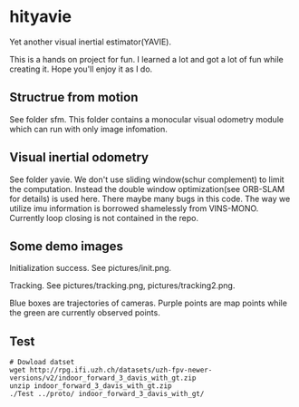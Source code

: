 # hityavie
Yet another visual inertial estimator(YAVIE). 

This is a hands on project for fun. I learned a lot and got a lot of fun while creating it. Hope you'll enjoy it as I do.

## Structrue from motion
See folder sfm. This folder contains a monocular visual odometry module which can run with only image infomation.

## Visual inertial odometry
See folder yavie. We don't use sliding window(schur complement) to limit the computation. Instead the double window optimization(see ORB-SLAM for details) is used here. There maybe many bugs in this code. The way we utilize imu information is borrowed shamelessly from VINS-MONO. Currently loop closing is not contained in the repo.

## Some demo images
Initialization success. See pictures/init.png.

Tracking. See pictures/tracking.png, pictures/tracking2.png.

Blue boxes are trajectories of cameras. Purple points are map points while the green are currently observed points.


## Test
```
# Dowload datset
wget http://rpg.ifi.uzh.ch/datasets/uzh-fpv-newer-versions/v2/indoor_forward_3_davis_with_gt.zip
unzip indoor_forward_3_davis_with_gt.zip
./Test ../proto/ indoor_forward_3_davis_with_gt/
```